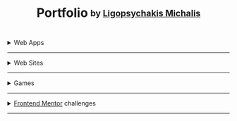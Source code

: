 <h1 align="center">Portfolio<sub> <sup>by <a href="https://www.linkedin.com/in/michalis-ligopsychakis-517621164/">Ligopsychakis Michalis</sup></sub></a></h1>
<br>
<details>
<summary>Web Apps</summary>
  
* [Calculator](https://ligopsychakis-michalis.github.io/JavaScript_1/HTML_Calculator/)
* [Pomodoro Clock](https://ligopsychakis-michalis.github.io/JavaScript_2/Week2/pomodoro-clock)
* [Weather App](https://ligopsychakis-michalis.github.io/JavaScript_3/Week2/weather-app)
* [Temperature Converter](https://ligopsychakis-michalis.github.io/JavaScript_1/Week2/temperature-converter/)
* [Weight Converter](https://ligopsychakis-michalis.github.io/JavaScript_1/Week2/weight-converter/)
* [Random Quote](https://ligopsychakis-michalis.github.io/JavaScript_2/Week1/random-quote)
* [Tip Calculator](https://ligopsychakis-michalis.github.io/JavaScript_2/Week3/tip-calculator)
* [Boolist App](https://ligopsychakis-michalis.github.io/JavaScript_2/Week3/booklist-app)
* [Issue Tracker](https://ligopsychakis-michalis.github.io/JavaScript_2/Week1/issue-tracker)
* [Meditation App](https://ligopsychakis-michalis.github.io/JavaScript_1/Week3/meditation-app/)
* [My Google Map](https://ligopsychakis-michalis.github.io/myProjects/my_google_map)
  
</details>

---

<details>
<summary>Web Sites</summary>
  
* [Recreate a Site](https://ligopsychakis-michalis.github.io/html-css/WEEK_3/)
* [Render Github Repos1](https://ligopsychakis-michalis.github.io/JavaScript_3/Week1/hack-repo-1)
* [Render Github Repos2](https://ligopsychakis-michalis.github.io/JavaScript_3/Week2/hack-repo-2)
  
</details>

---

<details>
<summary>Games</summary>
  
* [Memory Game](https://ligopsychakis-michalis.github.io/myProjects/memory-game)
* [Rock Paper Scissors](https://ligopsychakis-michalis.github.io/JavaScript_2/Week2/paper-rock-game)

</details>

---

<details>
<summary><a href="https://www.frontendmentor.io/challenges">Frontend Mentor</a> challenges</summary>
  
* [URL Shortening API](https://ligopsychakis-michalis.github.io/myProjects/short_url)
* [REST Countries API](https://ligopsychakis-michalis.github.io/myProjects/countries)
* [Huddle landing page](https://ligopsychakis-michalis.github.io/myProjects/huddle)
* [Clipboard landing page](https://ligopsychakis-michalis.github.io/myProjects/clipboard)


</details>

---
